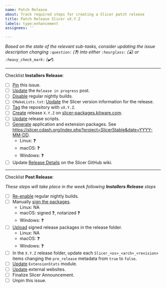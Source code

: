 ```yaml
---
name: Patch Release
about: Track required steps for creating a Slicer patch release
title: Patch Release Slicer vX.Y.Z
labels: type:enhancement
assignees: ''

---
```


<!-- Before submitting this issue, replace X.Y.Z and YYYY-MM-DD with the corresponding values in both the title and content -->

_Based on the state of the relevant sub-tasks, consider updating the issue description changing `:question:` (:question:)  into either `:hourglass:` (:hourglass:) or `:heavy_check_mark:` (:heavy_check_mark:)._

--------------------------------------

Checklist **Installers Release**:

* [ ] [Pin](https://docs.github.com/en/enterprise-cloud@latest/issues/tracking-your-work-with-issues/pinning-an-issue-to-your-repository) this issue.
* [ ] [Update](https://github.com/Slicer/Slicer/wiki/Release-Process#update-release-in-progress-post) the `Release in progress` post.
* [ ] [Disable](https://github.com/Slicer/Slicer/wiki/Release-Process#enable-or-disable-regular-nightly-builds) regular nightly builds.
* [ ] `CMakeLists.txt`: [Update](https://github.com/Slicer/Slicer/wiki/Release-Process#cmakeliststxt-update-the-slicer-version-information-for-the-release) the Slicer version information for the release.
* [ ] [Tag](https://github.com/Slicer/Slicer/wiki/Release-Process#tag-the-repository) the repository with `vX.Y.Z`.
* [ ] [Create](https://github.com/Slicer/Slicer/wiki/Release-Process#create-release-or-patch-release-on-slicer-packageskitwarecom) release `X.Y.Z` on [slicer-packages.kitware.com](https://slicer-packages.kitware.com/#folder/5f4474d0e1d8c75dfc705482).
* [ ] [Update](https://github.com/Slicer/Slicer/wiki/Release-Process#update-release-scripts) release scripts.
* [ ] [Generate](https://github.com/Slicer/Slicer/wiki/Release-Process#generate-application-and-extension-packages) application and extension packages. See https://slicer.cdash.org/index.php?project=SlicerStable&date=YYYY-MM-DD.
  * Linux: :question:
  * macOS: :question:
  * Windows: :question:
* [ ] Update [Release Details](https://github.com/Slicer/Slicer/wiki/Release-Details) on the Slicer GitHub wiki.

--------------------------------------

Checklist **Post Release**:

_These steps will take place in the week following **Installers Release** steps_

* [ ] [Re-enable](https://github.com/Slicer/Slicer/wiki/Release-Process#enable-or-disable-regular-nightly-builds) regular nightly builds.
* [ ] Manually [sign the packages](https://github.com/Slicer/Slicer/wiki/Signing-Application-Packages).
  * Linux: NA
  * macOS: signed :question:, notarized :question:
  * Windows: :question:
* [ ] [Upload](https://github.com/Slicer/Slicer/wiki/Release-Process#upload-signed-release-packages) signed release packages in the release folder.
  * Linux: NA
  * macOS: :question:
  * Windows: :question:
* [ ] In the `X.Y.Z` release folder, update each `Slicer_<os>_<arch>_<revision>` items changing the `pre_release` metadata from `true` to `false`.
* [ ] [Update](https://github.com/Slicer/Slicer/wiki/Release-Process#update-extensionstats-module) `ExtensionStats` module.
* [ ] [Update](https://github.com/Slicer/Slicer/wiki/Release-Process#update-external-websites) external websites.
* [ ] Finalize Slicer Announcement.
* [ ] Unpin this issue.
